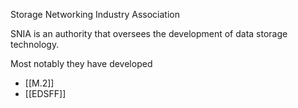 Storage Networking Industry Association

SNIA is an authority that oversees the development of data storage technology.

Most notably they have developed
- [[M.2]]
- [[EDSFF]]